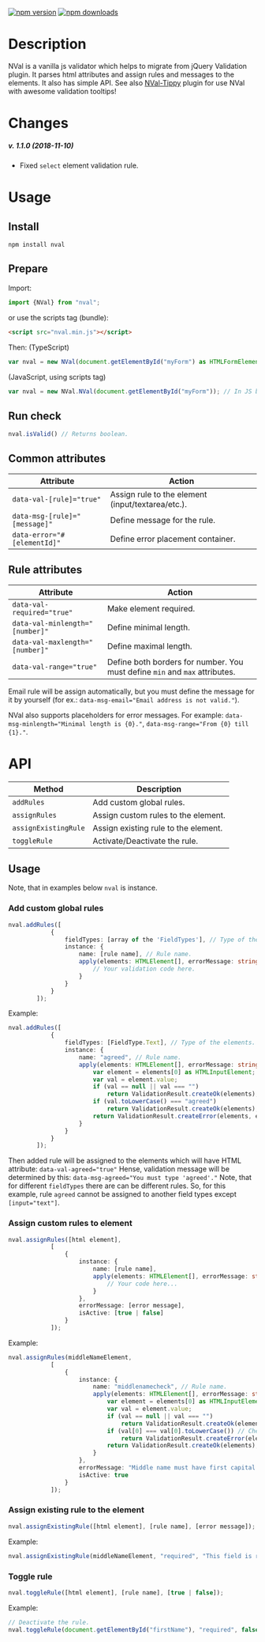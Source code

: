[![npm version](https://img.shields.io/npm/v/nval.svg?style=flat-square)](https://www.npmjs.com/package/nval)
[![npm downloads](https://img.shields.io/npm/dm/nval.svg?style=flat-square)](https://www.npmjs.com/package/nval)

# Description
NVal is a vanilla js validator which helps to migrate from jQuery Validation plugin. 
It parses html attributes and assign rules and messages to the elements. It also has simple API.
See also [NVal-Tippy](https://github.com/NickMaev/NVal-Tippy) plugin for use NVal with awesome validation tooltips!

# Changes
##### v. 1.1.0 (2018-11-10)
* Fixed `select` element validation rule.

# Usage

## Install
`npm install nval`

## Prepare
Import:
```typescript
import {NVal} from "nval";
```
or use the scripts tag (bundle):
```html
<script src="nval.min.js"></script>
```
Then:
(TypeScript)
```typescript        
var nval = new NVal(document.getElementById("myForm") as HTMLFormElement);
```
(JavaScript, using scripts tag)
```javascript
var nval = new NVal.NVal(document.getElementById("myForm")); // In JS bundle NVal.* required, because of UMD library!
```
## Run check

```typescript
nval.isValid() // Returns boolean.
```

## Common attributes
Attribute | Action
--- | ---
`data-val-[rule]="true"` | Assign rule to the element (input/textarea/etc.).
`data-msg-[rule]="[message]"` | Define message for the rule.
`data-error="#[elementId]"` | Define error placement container.

## Rule attributes
Attribute | Action
--- | ---
`data-val-required="true"` | Make element required.
`data-val-minlength="[number]"` | Define minimal length.
`data-val-maxlength="[number]"` | Define maximal length.
`data-val-range="true"` | Define both borders for number. You must define `min` and `max` attributes.

Email rule will be assign automatically, but you must define the message for it by yourself (for ex.: `data-msg-email="Email address is not valid."`).

NVal also supports placeholders for error messages. For example: `data-msg-minlength="Minimal length is {0}."`, `data-msg-range="From {0} till {1}."`.

# API

Method | Description
--- | ---
`addRules` | Add custom global rules.
`assignRules` | Assign custom rules to the element.
`assignExistingRule` | Assign existing rule to the element.
`toggleRule` | Activate/Deactivate the rule.

## Usage
Note, that in examples below `nval` is instance.

### Add custom global rules
```typescript
nval.addRules([
            {
                fieldTypes: [array of the 'FieldTypes'], // Type of the elements.
                instance: {
                    name: [rule name], // Rule name.
                    apply(elements: HTMLElement[], errorMessage: string): ValidationResult {
                        // Your validation code here.
                    }
                }
            }
        ]);
```
Example:
```typescript
nval.addRules([
            {
                fieldTypes: [FieldType.Text], // Type of the elements.
                instance: {
                    name: "agreed", // Rule name.
                    apply(elements: HTMLElement[], errorMessage: string): ValidationResult {
                        var element = elements[0] as HTMLInputElement;
                        var val = element.value;
                        if (val == null || val === "")
                            return ValidationResult.createOk(elements);
                        if (val.toLowerCase() === "agreed")
                            return ValidationResult.createOk(elements);
                        return ValidationResult.createError(elements, errorMessage);
                    }
                }
            }
        ]);
```

Then added rule will be assigned to the elements which will have HTML attribute:
`data-val-agreed="true"` 
Hense, validation message will be determined by this:
`data-msg-agreed="You must type 'agreed'."`
Note, that for different `fieldTypes` there are can be different rules. So, for this example, rule `agreed` cannot be assigned to another field types except `[input="text"]`.

### Assign custom rules to element
```typescript
nval.assignRules([html element],
            [
                {
                    instance: {
                        name: [rule name],
                        apply(elements: HTMLElement[], errorMessage: string): ValidationResult {
                            // Your code here...
                        }
                    },
                    errorMessage: [error message],
                    isActive: [true | false]
                }
            ]);
```
Example:
```typescript
nval.assignRules(middleNameElement,
            [
                {
                    instance: {
                        name: "middlenamecheck", // Rule name.
                        apply(elements: HTMLElement[], errorMessage: string): ValidationResult {
                            var element = elements[0] as HTMLInputElement;
                            var val = element.value;
                            if (val == null || val === "")
                                return ValidationResult.createOk(elements);
                            if (val[0] === val[0].toLowerCase()) // Check for the first letter that must be capitalized.
                                return ValidationResult.createError(elements, errorMessage);
                            return ValidationResult.createOk(elements);
                        }
                    },
                    errorMessage: "Middle name must have first capital letter.", // Error message.
                    isActive: true
                }
            ]);
```

### Assign existing rule to the element
```typescript
nval.assignExistingRule([html element], [rule name], [error message]);
```
Example:
```typescript
nval.assignExistingRule(middleNameElement, "required", "This field is required.");
```

### Toggle rule
```typescript
nval.toggleRule([html element], [rule name], [true | false]);
```
Example:
```typescript
// Deactivate the rule.
nval.toggleRule(document.getElementById("firstName"), "required", false);
```
